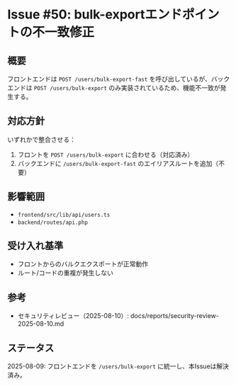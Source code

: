 # Issue #50: bulk-exportエンドポイントの不一致修正

## 概要
フロントエンドは `POST /users/bulk-export-fast` を呼び出しているが、バックエンドは `POST /users/bulk-export` のみ実装されているため、機能不一致が発生する。

## 対応方針
いずれかで整合させる：
1. フロントを `POST /users/bulk-export` に合わせる（対応済み）
2. バックエンドに `/users/bulk-export-fast` のエイリアスルートを追加（不要）

## 影響範囲
- `frontend/src/lib/api/users.ts`
- `backend/routes/api.php`

## 受け入れ基準
- フロントからのバルクエクスポートが正常動作
- ルート/コードの重複が発生しない

## 参考
- セキュリティレビュー（2025-08-10）: docs/reports/security-review-2025-08-10.md

## ステータス
2025-08-09: フロントエンドを `/users/bulk-export` に統一し、本Issueは解決済み。
